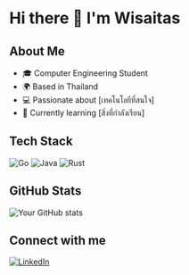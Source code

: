 # Hi there 👋 I'm Wisaitas

## About Me
- 🎓 Computer Engineering Student
- 🌍 Based in Thailand
- 💻 Passionate about [เทคโนโลยีที่สนใจ]
- 🌱 Currently learning [สิ่งที่กำลังเรียน]

## Tech Stack
![Go](https://img.shields.io/badge/-Go-00ADD8?style=flat&logo=go&logoColor=white)
![Java](https://img.shields.io/badge/-Java-ED8B00?style=flat&logo=java&logoColor=white)
![Rust](https://img.shields.io/badge/-Rust-000000?style=flat&logo=rust&logoColor=white)

## GitHub Stats
![Your GitHub stats](https://github-readme-stats.vercel.app/api?username=wisaitas&show_icons=true&theme=radical)

## Connect with me
[![LinkedIn](https://img.shields.io/badge/-LinkedIn-blue?style=flat&logo=Linkedin&logoColor=white)](your-linkedin)
